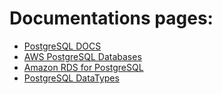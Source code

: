 # Documentations pages:

- [PostgreSQL DOCS](https://www.postgresql.org/docs/)
- [AWS PostgreSQL Databases](https://aws.amazon.com/free/database/?p=ft&amp;z=subnav&amp;loc=3&refid=0ae53ae1-71bb-4631-a295-3c7f2f60b821)
- [Amazon RDS for PostgreSQL](https://docs.aws.amazon.com/AmazonRDS/latest/UserGuide/CHAP_PostgreSQL.html)
- [PostgreSQL DataTypes](https://www.postgresql.org/docs/current/datatype.html)
